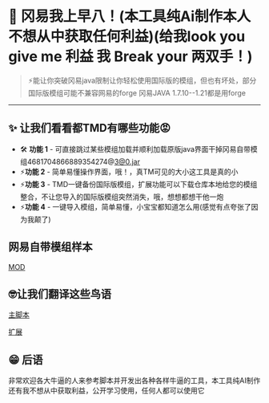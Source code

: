 # 🚀 冈易我上早八！(本工具纯Ai制作本人不想从中获取任何利益)(给我look you give me 利益 我 Break your 两双手！)
  
> ⚡能让你突破冈易java限制让你轻松使用国际版的模组，但也有坏处，部分国际版模组可能不兼容网易的forge
冈易JAVA 1.7.10--1.21都是用forge

---

## ✨ 让我们看看都TMD有哪些功能😡

- 🛠 **功能 1** - 可直接跳过某些模组加载并顺利加载原版java界面干掉冈易自带模组4681704866889354274@3@0.jar  
- ⚡**功能 2** - 简单易懂操作界面，哦！，真TM可见的大小这工具是真的小  
- ⚡**功能 3** - TMD一键备份国际版模组，扩展功能可以下载仓库本地给您的模组整合，不让您导入的国际版模组突然消失，哦，想想都想干他一炮
- ⚡**功能 4** - 一键导入模组，简单易懂，小宝宝都知道怎么用(感觉有点夸张了因为我颠了)

## 网易自带模组样本 ##
[MOD](4681704866889354274@3@0.jar)
  
## 🤓让我们翻译这些鸟语

[主脚本](1.png)

[扩展](2.png)

## 😁 后语  

非常欢迎各大牛逼的人来参考脚本并开发出各种各样牛逼的工具，本工具纯AI制作还有我不想从中获取利益，公开学习使用，任何人都可以使用它

